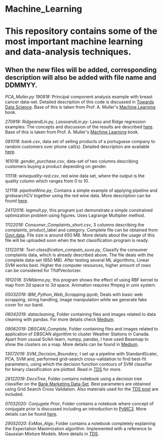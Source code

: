 # Machine_Learning
# This repository contains some of the most important machine learning and data-analysis techniques.
## When the new files will be added, corresponding description will also be added with file name and DDMMYY. 

*PCA_Muller.py 190818:* Principal component analysis example with breast cancer data-set. Detailed description of this code is discussed in [Towards Data Science](https://towardsdatascience.com/dive-into-pca-principal-component-analysis-with-python-43ded13ead21). Base of this is taken from Prof. A. Muller's [Machine Learning](https://www.amazon.com/Introduction-Machine-Learning-Python-Scientists/dp/1449369413) book.    

*270918: RidgeandLin.py, LassoandLin.py:* Lasso and Ridge regression examples: The concepts and discussion of the results are described [here](https://towardsdatascience.com/ridge-and-lasso-regression-a-complete-guide-with-python-scikit-learn-e20e34bcbf0b). Base of this is taken from Prof. A. Muller's [Machine Learning](https://www.amazon.com/Introduction-Machine-Learning-Python-Scientists/dp/1449369413) book.     

*081018: bank.csv*, data set of selling products of a portuguese company to random customers over phone call(s). Detailed description are available [here](http://archive.ics.uci.edu/ml/datasets/Bank+Marketing).

*161018: gender_purchase.csv*, data-set of two columns describing customers buying a product depending on gender.

*111118: winequality-red.csv*, red wine data set, where the output is the quality column which ranges from 0 to 10.

*121118: pipelineWine.py*, Contains a simple example of applying pipeline and gridsearchCV together using the red wine data. More description can be found [here](https://towardsdatascience.com/a-simple-example-of-pipeline-in-machine-learning-with-scikit-learn-e726ffbb6976). 

*24112018: lagmult.py*, this program just demonstrate a simple constrained optimization problem using figures. Uses Lagrange Multiplier method.  

*11122018: Consumer_Complaints_short.csv*, 3 columns describing the complaints, product_label and category. Complete file can be obtained from [Govt.data](https://catalog.data.gov/dataset/consumer-complaint-database/resource/2f297213-7198-4be1-af1e-2d2623e7f6e9). File size is around 650 MB. More details about the usage of this file will be uploaded soon when the text classification program is ready. 

*13122018: Text-classification_compain_suvo.py*, Classify the consumer complaints data, which is already described above. The file deals with the complete data-set (650 MB). After testing several ML algorithms, Linear SVM works best. Higher the computer resources, higher amount of rows can be considered for TfidfVectorizer. 

*1912018: SVMdemo.py*, this program shows the effect of using RBF kernel to map from 2d space to 3d space. Animation requires ffmpeg in unix system. 

*05032019: IBM_Python_Web_Scrapping.ipynb*, Deals with basic web scrapping, string handling, image manipulation while we generate fake cover for our band.

*06042019: datacleaning*, Folder containing files and images related to data cleaning with pandas. For more details check [Medium](https://medium.com/@saptashwa/data-handling-using-pandas-cleaning-and-processing-3aa657dc9418). 

*09062019: DBSCAN_Complete*, Folder containing files and images related to application of DBSCAN algorithm to cluster Weather Stations in Canada. Apart from ususal Scikit-learn, numpy, pandas, I have used Basemap to show the clusters on a map. More details can be found in [Medium](https://medium.com/@saptashwa/dbscan-algorithm-complete-guide-and-application-with-python-scikit-learn-d690cbae4c5d).

*13072019: SVM_Decision_Boundary*, I set up a pipeline with StandardScaler, PCA, SVM and, performed grid-search cross-validation to find best-fit parameters, using which the decision function contours of SVM classifier for binary classification are plotted. Read in [TDS](https://towardsdatascience.com/visualizing-support-vector-machine-decision-boundary-69e7591dacea) for more.     

*28122019: DecsTree*, Folder contains notebook using a decision tree classifier on the [Bank Marketing Data-Set](http://archive.ics.uci.edu/ml/datasets/Bank+Marketing). Best parameters are obtained using Grid Search Cross Validation. Also materials used for the [TDS post](https://towardsdatascience.com/understanding-decision-tree-classification-with-scikit-learn-2ddf272731bd) are included.  

*07032020: Conjugate Prior*, Folder contains a notebook where concept of conjugate prior is discussed including an introduction to [PyMC3](https://docs.pymc.io/). More details can be found [here](https://towardsdatascience.com/understanding-conjugate-priors-21b2824cddae).  

*29052020: ExMax_Algo*, Folder contains a notebook completely explaining the Expectation Maximization algorithm. Implemented with a reference to Gaussian Mixture Models. More details in [TDS](https://towardsdatascience.com/latent-variables-expectation-maximization-algorithm-fb15c4e0f32c).  
